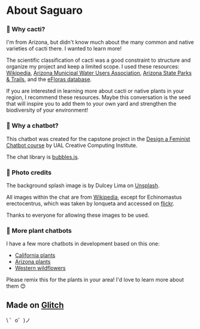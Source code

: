 About Saguaro
=============

### 🌵 Why cacti?

I'm from Arizona, but didn't know much about the many common and native varieties of cacti there. I wanted to learn more!

The scientific classification of cacti was a good constraint to structure and organize my project and keep a limited scope. I used these resources: [Wikipedia](https://en.wikipedia.org/), [Arizona Municipal Water Users Association](http://www.amwua.org/what-you-can-do/landscape-and-garden), [Arizona State Parks & Trails](https://azstateparks.com/), and the [eFloras database](http://www.efloras.org/index.aspx).

If you are interested in learning more about cacti or native plants in your region, I recommend these resources. Maybe this conversation is the seed that will inspire you to add them to your own yard and strengthen the biodiversity of your environment!

### 🌵 Why a chatbot?

This chatbot was created for the capstone project in the [Design a Feminist Chatbot course](https://www.futurelearn.com/courses/designing-a-feminist-chatbot) by UAL Creative Computing Institute.

The chat library is [bubbles.js](https://dmitrizzle.github.io/chat-bubble/).

### 🌵 Photo credits

The background splash image is by Dulcey Lima on [Unsplash](https://unsplash.com/photos/Md-rgK-zwgU).

All images within the chat are from [Wikipedia](https://en.wikipedia.org/wiki/Cactus), except for Echinomastus erectocentrus, which was taken by lonqueta and accessed on [flickr](https://www.flickr.com/photos/lonqueta/5681560518).

Thanks to everyone for allowing these images to be used.

### 🌵 More plant chatbots

I have a few more chatbots in development based on this one:
- [California plants](https://hi-california-plant-friends.glitch.me/)
- [Arizona plants](https://hi-arizona-plant-friends.glitch.me/)
- [Western wildflowers](https://hi-wildflower-friends.glitch.me/)

Please remix this for the plants in your area! I'd love to learn more about them 😊

Made on [Glitch](https://glitch.com/)
-------------------

\ ゜o゜)ノ
